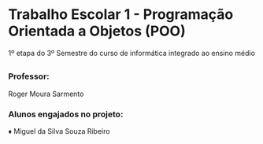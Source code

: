 ##
# Trabalho Escolar 1 - Programação Orientada a Objetos (POO)
 1º etapa do 3º Semestre do curso de informática integrado ao ensino médio
##
### Professor: 
Roger Moura Sarmento
### Alunos engajados no projeto: 
♦ Miguel da Silva Souza Ribeiro
##

